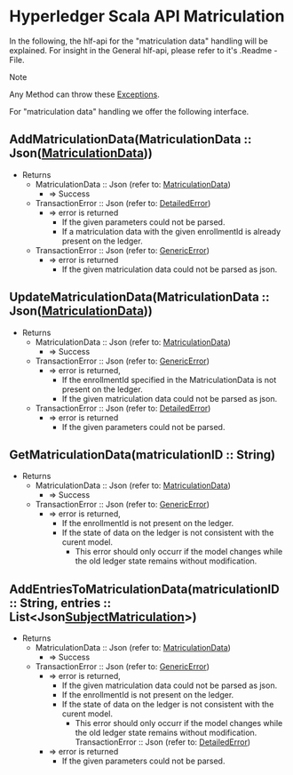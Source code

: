 # Hyperledger Scala API Matriculation

In the following, the hlf-api for the "matriculation data" handling will be explained.
For insight in the General hlf-api, please refer to it's .Readme - File.
> [!NOTE]
Any Method can throw these [Exceptions](hlf_scala_api_errors.md#Exceptions).

For "matriculation data" handling we offer the following interface.

## AddMatriculationData(MatriculationData :: Json([MatriculationData](hlf_chaincode_api_matriculation.md#MatriculationData)))
- Returns
    - MatriculationData :: Json (refer to: [MatriculationData](hlf_chaincode_api_matriculation.md#MatriculationData))
        - => Success
    - TransactionError :: Json (refer to: [DetailedError](hlf_chaincode_api_errors.md#DetailedError))
        - => error is returned
          - If the given parameters could not be parsed.
          - If a matriculation data with the given enrollmentId is already present on the ledger.
    - TransactionError :: Json (refer to: [GenericError](hlf_chaincode_api_errors.md#GenericError))
        - => error is returned
          - If the given matriculation data could not be parsed as json.

## UpdateMatriculationData(MatriculationData :: Json([MatriculationData](hlf_chaincode_api_matriculation.md#MatriculationData)))
- Returns
    - MatriculationData :: Json (refer to: [MatriculationData](hlf_chaincode_api_matriculation.md#MatriculationData))
        - => Success
    - TransactionError :: Json (refer to: [GenericError](hlf_chaincode_api_errors.md#GenericError))
        - => error is returned, 
          - If the enrollmentId specified in the MatriculationData is not present on the ledger.
          - If the given matriculation data could not be parsed as json.
    - TransactionError :: Json (refer to: [DetailedError](hlf_chaincode_api_errors.md#DetailedError))
        - => error is returned
          - If the given parameters could not be parsed.

## GetMatriculationData(matriculationID :: String)
- Returns
    - MatriculationData :: Json (refer to: [MatriculationData](hlf_chaincode_api_matriculation.md#MatriculationData))
        - => Success
    - TransactionError :: Json (refer to: [GenericError](hlf_chaincode_api_errors.md#GenericError))
        - => error is returned,
          - If the enrollmentId is not present on the ledger.
          - If the state of data on the ledger is not consistent with the curent model.
            - This error should only occurr if the model changes while the old ledger state remains without modification.

## AddEntriesToMatriculationData(matriculationID :: String, entries :: List<Json[SubjectMatriculation](hlf_chaincode_api_matriculation.md#SubjectMatriculation)>)
- Returns
    - MatriculationData :: Json (refer to: [MatriculationData](hlf_chaincode_api_matriculation.md#MatriculationData))
        - => Success
    - TransactionError :: Json (refer to: [GenericError](hlf_chaincode_api_errors.md#GenericError))
      - => error is returned,
        - If the given matriculation data could not be parsed as json.
        - If the enrollmentId is not present on the ledger.
        - If the state of data on the ledger is not consistent with the curent model.
          - This error should only occurr if the model changes while the old ledger state remains without modification.
     TransactionError :: Json (refer to: [DetailedError](hlf_chaincode_api_errors.md#DetailedError))
      - => error is returned
        - If the given parameters could not be parsed.